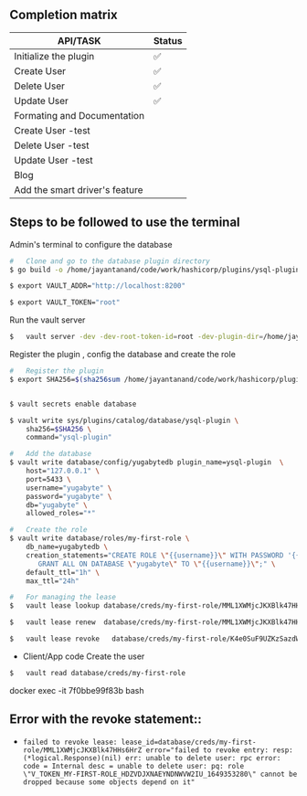 ##  Completion matrix
|API/TASK|Status|
|-|-|
| Initialize the plugin|✅|
| Create User |✅ |
| Delete User|✅|
| Update User|✅|
| Formating and Documentation| |
| Create User -test| |
| Delete User -test| |
| Update User -test| |
| Blog| |
| Add the smart driver's feature|   |


##  Steps to be followed to use the terminal

Admin's terminal to configure the database
```sh
#   Clone and go to the database plugin directory
$ go build -o /home/jayantanand/code/work/hashicorp/plugins/ysql-plugin cmd/ysql-plugin/main.go

$ export VAULT_ADDR="http://localhost:8200"

$ export VAULT_TOKEN="root"

```

Run the vault server
```sh
$   vault server -dev -dev-root-token-id=root -dev-plugin-dir=/home/jayantanand/code/work/hashicorp/plugins
```

Register the plugin , config the database and create the role 
```sh
#   Register the plugin
$ export SHA256=$(sha256sum /home/jayantanand/code/work/hashicorp/plugins/ysql-plugin  | cut -d' ' -f1)


$ vault secrets enable database

$ vault write sys/plugins/catalog/database/ysql-plugin \
    sha256=$SHA256 \
    command="ysql-plugin"

#   Add the database
$ vault write database/config/yugabytedb plugin_name=ysql-plugin  \
    host="127.0.0.1" \
    port=5433 \
    username="yugabyte" \
    password="yugabyte" \
    db="yugabyte" \
    allowed_roles="*"

#   Create the role
$ vault write database/roles/my-first-role \
    db_name=yugabytedb \
    creation_statements="CREATE ROLE \"{{username}}\" WITH PASSWORD '{{password}}' NOINHERIT LOGIN; \
       GRANT ALL ON DATABASE \"yugabyte\" TO \"{{username}}\";" \
    default_ttl="1h" \
    max_ttl="24h"

#   For managing the lease
$   vault lease lookup database/creds/my-first-role/MML1XWMjcJKXBlk47HHs6HrZ

$   vault lease renew  database/creds/my-first-role/MML1XWMjcJKXBlk47HHs6HrZ

$   vault lease revoke   database/creds/my-first-role/K4e0SuF9UZKzSazdW6OcpcMp
```


-   Client/App code
Create the user 
```sh
$   vault read database/creds/my-first-role
```
docker  exec -it 7f0bbe99f83b  bash

##  Error with the revoke statement::
-   `failed to revoke lease: lease_id=database/creds/my-first-role/MML1XWMjcJKXBlk47HHs6HrZ error="failed to revoke entry: resp: (*logical.Response)(nil) err: unable to delete user: rpc error: code = Internal desc = unable to delete user: pq: role \"V_TOKEN_MY-FIRST-ROLE_HDZVDJXNAEYNDNWVW2IU_1649353280\" cannot be dropped because some objects depend on it"`

